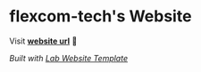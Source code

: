 
# flexcom-tech's Website

Visit **[website url](#)** 🚀

_Built with [Lab Website Template](https://greene-lab.gitbook.io/lab-website-template-docs)_
